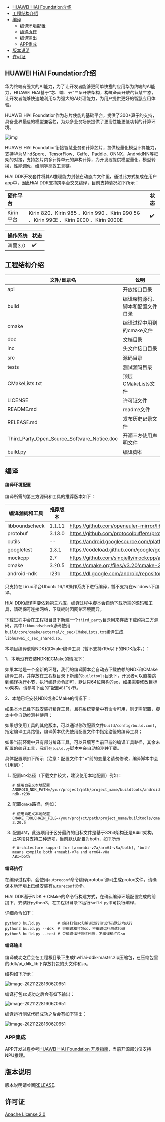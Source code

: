 - [HUAWEI HiAI Foundation介绍](#huawei-hiai-foundation介绍)
- [工程结构介绍](#工程结构介绍)
- [编译](#编译)
    - [编译环境配置](#编译环境配置)
    - [编译执行](#编译执行)
    - [编译输出](#编译输出)
  - [APP集成](#app集成)
- [版本说明](#版本说明)
- [许可证](#许可证)


## HUAWEI HiAI Foundation介绍


华为终端有强大的AI能力，为了让开发者能够更简单快捷的应用华为终端的AI能力，HUAWEI HiAI基于“芯、端、云”三层开放架构，构筑全面开放的智慧生态，让开发者能够快速地利用华为强大的AI处理能力，为用户提供更好的智慧应用体验。

HUAWEI HiAI Foundation作为芯片使能的基础平台，提供了300+算子的支持，具备业界最佳的模型兼容性，为众多业务场景提供了更高性能更低功耗的计算环境。

![img](https://alliance-communityfile-drcn.dbankcdn.com/FileServer/getFile/cmtyPub/011/111/111/0000000000011111111.20210708144053.05364942099834414782288116808750:50520707094033:2800:E71B980B17A91C503882D5D8A2E8AE307EAFAF0F17176182128D36A683C8FEE6.png?needInitFileName=true?needInitFileName=true) 

HUAWEI HiAI Foundation衔接智慧业务和计算芯片，提供轻量化模型计算能力，支持华为MindSpore、TensorFlow、Caffe、Paddle、ONNX、AndroidNN等框架的对接，支持芯片内多计算单元的异构计算，为开发者提供模型量化，模型转换，性能调优，维测等高效工具链。

HiAI DDK开发套件将其AI推理能力封装在动态库文件里，通过此方式集成在用户app中，因此HiAI DDK支持跨平台交叉编译，目前支持情况如下所示：

| 硬件平台   |                                                              | 状态 |
| :--------- | :----------------------------------------------------------- | :--- |
| Kirin 平台 | Kirin 820、Kirin 985 、Kirin 990 、Kirin 990 5G 、Kirin 990E 、Kirin 9000 、Kirin 9000E | ✔️    |

| 操作系统 | 状态 |
| :------- | :--- |
| 鸿蒙3.0  | ✔️    |



## 工程结构介绍
| 文件/目录名 | 说明                                                   |
| -------------- | ------------------------------------------------------------ |
| api | 开放接口目录 |
| build   | 编译架构源码、脚本和配置文件目录 |
| cmake | 编译过程中用到的cmake文件 |
| doc | 文档目录 |
| inc | 头文件接口目录 |
| src | 源码目录 |
| tests | 测试源码目录 |
| CMakeLists.txt | 顶层CMakeLists文件 |
| LICENSE | 许可证文件 |
| README.md | readme文件 |
| RELEASE.md | 发布历史记录文件 |
| Third_Party_Open_Source_Software_Notice.doc | 开源三方使用声明文件 |
| build.py | 编译脚本 |




## 编译

#### 编译环境配置

编译所需的第三方源码和工具的推荐版本如下：

| 编译源码和工具   | 推荐版本 | 下载链接                                                     |
| -------------- | -------- | ------------------------------------------------------------ |
| libboundscheck | 1.1.11 | https://github.com/openeuler-mirror/libboundscheck/archive/refs/tags/v1.1.11.zip |
| protobuf       | 3.13.0  | https://github.com/protocolbuffers/protobuf/archive/refs/tags/v3.13.0.zip |
| cutils | -- | https://android.googlesource.com/platform/system/core/+archive/refs/heads/master/libcutils/include/cutils.tar.gz |
| googletest     | 1.8.1    | https://codeload.github.com/google/googletest/tar.gz/release-1.8.1 |
| mockcpp | 2.7 | https://github.com/sinojelly/mockcpp/archive/refs/tags/v2.7.zip |
| cmake | 3.20.5 | https://cmake.org/files/v3.20/cmake-3.20.5-linux-x86_64.tar.gz |
| android-ndk    | r23b    | https://dl.google.com/android/repository/android-ndk-r23b-linux.zip |

只支持在Linux平台Ubuntu 16/18操作系统下进行编译，暂不支持在windows下编译。


HiAI DDK编译需要依赖第三方库，编译过程中脚本会自动下载所需的源码和工具，请确保可连接网络，下载耗时因网络环境而异。

下载过程中会在工程根目录下新建一个`third_party`目录用来存放下载的第三方源码，其中`libboundscheck`源码使用`build/core/cmake/external/c_sec/CMakeLists.txt`编译生成`libhuawei_c_sec_shared.so`。

本项目编译依赖NDK和CMake编译工具（暂不支持r19c以下的NDK版本。）：

1、本地没有安装NDK和CMake的情况下：

​	如果本地是一个全新的环境，我们的编译脚本会自动去下载依赖的NDK和CMake编译工具，并存放在工程根目录下新建的`buildtools`目录下，开发者可以直接跳到[编译执行](#编译执行)小节，执行编译命令即可，默认只64位架构的so，如果需要修改目标so架构，请参考下面的”配置`ABI`“小节。

2、本地已经安装NDK或者CMake的情况下：

   如果本地已经下载安装好编译工具，且在系统变量中有命令可用，则无需配置，脚本中会自动检测并使用；

   如果想使用工具的其他版本，可以通过修改配置文件`build/config/build.conf`，指定编译工具路径，编译脚本优先使用配置文件中指定路径的编译工具；

   如果当前环境中只有部分编译工具，可以只填写当前已有的编译工具路径，其余未配置的编译工具，我们在`build.py`脚本中会自动检测并下载。

​    具体配置项如下所示（注意：配置文件中"="前的变量名请勿修改，编译脚本中会引用到）：


1. 配置`NDK`路径（下载文件较大，建议使用本地配置）例如：
   ```
   # 使用自定义本地配置
   ANDROID_NDK_PATH=/your/project/path/project_name/buildtools/android-ndk-r23b
   ```
   
2. 配置`cmake`路径，例如：
   ```
   # 使用自定义本地配置
   CMAKE_TOOLCHAIN_FILE=/your/project/path/project_name/buildtools/cmake-3.20.5
   ```
   
3. 配置`ABI`，此选项用于区分最终的目标文件是基于32bit架构还是64bit架构，此字段只支持三种选项，当前默认配置为both，如下所示
   ```
   # Architecture support for [armeabi-v7a/arm64-v8a/both], 'both' means compile both armeabi-v7a and arm64-v8a
   ABI=both
   ```


#### 编译执行

在编译过程中，会使用`autoreconf`命令编译protobuf源码生成protoc文件，请确保本地环境上已经安装有`autoreconf`命令。

HiAI DDK基于NDK + CMake的命令行构建方式，在确认编译环境配置完成的前提下，安装好python3，在工程根目录下运行`build.py`即可执行编译。

详细命令如下：

```
python3 build.py        # 编译打包so和编译运行测试代码默认均执行
python3 build.py --ddk  # 只编译和打包so，不编译运行测试代码
python3 build.py --test # 只编译运行测试代码，不编译和打包so
```




#### 编译输出

编译成功之后会在工程根目录下生成hwhiai-ddk-master.zip压缩包，在压缩包里的ddk/ai_ddk_lib下存放打包的头文件和so。

结构如下所示：

![image-20211228160620651](doc/images/ddk.png)

编译打包so成功之后会有如下输出：

![image-20211228160620651](doc/images/ddk_so_package_result.png)

编译运行测试代码成功之后会有如下输出：

![image-20211228160620651](doc/images/ut_result.png)

### APP集成

APP开发过程参考[HUAWEI HiAI Foundation  开发指南](https://developer.huawei.com/consumer/cn/doc/development/hiai-Guides/dev-process-0000001052965551)，当前开源部分仅支持NPU推理。

## 版本说明

版本说明请参阅[RELEASE](RELEASE.md)。

## 许可证

[Apache License 2.0](LICENSE)
